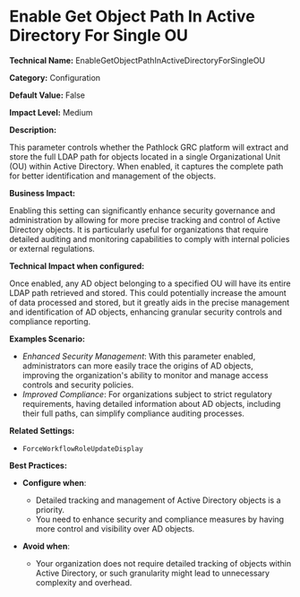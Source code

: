# Enable Get Object Path In Active Directory For Single OU

**Technical Name:** EnableGetObjectPathInActiveDirectoryForSingleOU

**Category:** Configuration

**Default Value:** False

**Impact Level:** Medium

**Description:**

This parameter controls whether the Pathlock GRC platform will extract and store the full LDAP path for objects located in a single Organizational Unit (OU) within Active Directory. When enabled, it captures the complete path for better identification and management of the objects.

**Business Impact:**

Enabling this setting can significantly enhance security governance and administration by allowing for more precise tracking and control of Active Directory objects. It is particularly useful for organizations that require detailed auditing and monitoring capabilities to comply with internal policies or external regulations.

**Technical Impact when configured:**

Once enabled, any AD object belonging to a specified OU will have its entire LDAP path retrieved and stored. This could potentially increase the amount of data processed and stored, but it greatly aids in the precise management and identification of AD objects, enhancing granular security controls and compliance reporting.

**Examples Scenario:**

- *Enhanced Security Management*: With this parameter enabled, administrators can more easily trace the origins of AD objects, improving the organization's ability to monitor and manage access controls and security policies.
- *Improved Compliance*: For organizations subject to strict regulatory requirements, having detailed information about AD objects, including their full paths, can simplify compliance auditing processes.

**Related Settings:**

- `ForceWorkflowRoleUpdateDisplay`

**Best Practices:** 

- **Configure when**: 
  - Detailed tracking and management of Active Directory objects is a priority.
  - You need to enhance security and compliance measures by having more control and visibility over AD objects.
  
- **Avoid when**: 
  - Your organization does not require detailed tracking of objects within Active Directory, or such granularity might lead to unnecessary complexity and overhead.